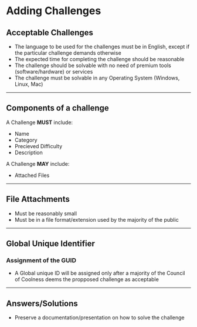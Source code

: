 # Adding Challenges





## Acceptable Challenges
- The language to be used for the challenges must be in English, except if the particular challenge demands otherwise
- The expected time for completing the challenge should be reasonable
- The challenge should be solvable with no need of premium tools (software/hardware) or services
- The challenge must be solvable in any Operating System (Windows, Linux, Mac)






---
## Components of a challenge
A Challenge **MUST** include:
- Name
- Category
- Precieved Difficulty
- Description

A Challenge **MAY** include:
- Attached Files






---
## File Attachments
- Must be reasonably small
- Must be in a file format/extension used by the majority of the public





---

## Global Unique Identifier
### Assignment of the GUID
- A Global unique ID will be assigned only after a majority of the Council of Coolness deems the propposed challenge as acceptable


---
## Answers/Solutions
- Preserve a documentation/presentation on how to solve the challenge